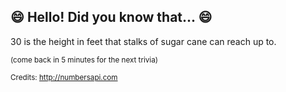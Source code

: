 ## :smile: Hello! Did you know that... :smile:
30 is the height in feet that stalks of sugar cane can reach up to.

<sup>(come back in 5 minutes for the next trivia)</sup>


<sup>Credits: http://numbersapi.com</sup>
